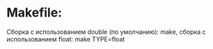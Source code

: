 # Makefile:
Сборка с использованием double (по умолчанию):
make,
cборка с использованием float:
make TYPE=float